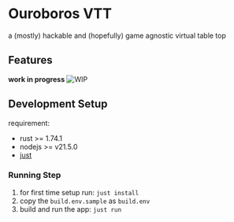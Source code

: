 # Ouroboros VTT

a (mostly) hackable and (hopefully) game agnostic virtual table top

## Features

**work in progress**
![WIP](https://tenor.com/view/cat-typing-work-intense-gif-11385819)

## Development Setup

requirement:

- rust >= 1.74.1
- nodejs >= v21.5.0
- [just](https://github.com/casey/just)

### Running Step

1. for first time setup run: `just install`
2. copy the `build.env.sample` as `build.env`
3. build and run the app: `just run`
